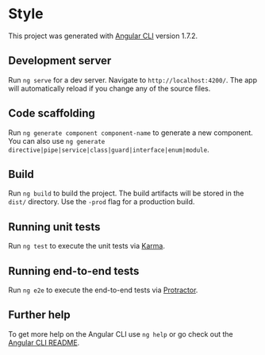 # Style

This project was generated with [Angular CLI](https://github.com/angular/angular-cli) version 1.7.2.

## Development server

Run `ng serve` for a dev server. Navigate to `http://localhost:4200/`. The app will automatically reload if you change any of the source files.

## Code scaffolding

Run `ng generate component component-name` to generate a new component. You can also use `ng generate directive|pipe|service|class|guard|interface|enum|module`.

## Build

Run `ng build` to build the project. The build artifacts will be stored in the `dist/` directory. Use the `-prod` flag for a production build.

## Running unit tests

Run `ng test` to execute the unit tests via [Karma](https://karma-runner.github.io).

## Running end-to-end tests

Run `ng e2e` to execute the end-to-end tests via [Protractor](http://www.protractortest.org/).

## Further help

To get more help on the Angular CLI use `ng help` or go check out the [Angular CLI README](https://github.com/angular/angular-cli/blob/master/README.md).
